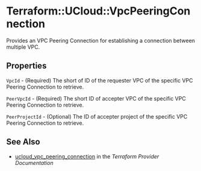 # Terraform::UCloud::VpcPeeringConnection

Provides an VPC Peering Connection for establishing a connection between multiple VPC.

## Properties

`VpcId` - (Required) The short of ID of the requester VPC of the specific VPC Peering Connection to retrieve.

`PeerVpcId` - (Required) The short ID of accepter VPC of the specific VPC Peering Connection to retrieve.

`PeerProjectId` - (Optional) The ID of accepter project of the specific VPC Peering Connection to retrieve.


## See Also

* [ucloud_vpc_peering_connection](https://www.terraform.io/docs/providers/ucloud/r/vpc_peering_connection.html) in the _Terraform Provider Documentation_